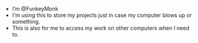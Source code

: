 - I’m @FunkeyMonk
- I'm using this to store my projects just in case my computer blows up or something.
- This is also for me to access my work on other computers when I need to.

<!---
FunkeyMonk/FunkeyMonk is a ✨ special ✨ repository because its `README.md` (this file) appears on your GitHub profile.
You can click the Preview link to take a look at your changes.
--->
